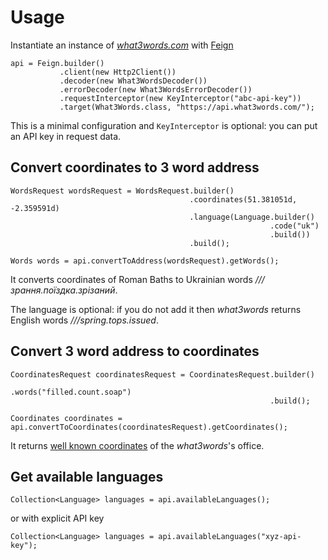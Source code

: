 # Usage

Instantiate an instance of _[what3words.com][]_ with [Feign][feign]

```language-java
api = Feign.builder()
           .client(new Http2Client())
           .decoder(new What3WordsDecoder())
           .errorDecoder(new What3WordsErrorDecoder())
           .requestInterceptor(new KeyInterceptor("abc-api-key"))
           .target(What3Words.class, "https://api.what3words.com/");
```

This is a minimal configuration and `KeyInterceptor` is optional:
you can put an API key in request data.

## Convert coordinates to 3 word address

```language-java
WordsRequest wordsRequest = WordsRequest.builder()
                                        .coordinates(51.381051d, -2.359591d)
                                        .language(Language.builder()
                                                          .code("uk")
                                                          .build())
                                        .build();

Words words = api.convertToAddress(wordsRequest).getWords();
```

It converts coordinates of Roman Baths
to Ukrainian words _///зрання.поїздка.зрізаний_.

The language is optional: if you do not add it
then _what3words_ returns English words _///spring.tops.issued_.

## Convert 3 word address to coordinates

```language-java
CoordinatesRequest coordinatesRequest = CoordinatesRequest.builder()
                                                          .words("filled.count.soap")
                                                          .build();

Coordinates coordinates = api.convertToCoordinates(coordinatesRequest).getCoordinates();
```

It returns [well known coordinates][filled.count.soap] of the _what3words_'s office.

## Get available languages

```language-java
Collection<Language> languages = api.availableLanguages();
```

or with explicit API key

```language-java
Collection<Language> languages = api.availableLanguages("xyz-api-key");
```

[what3words.com]: https://what3words.com/ "It’s the easiest way to find and share exact locations."
[feign]: https://github.com/OpenFeign/feign "Feign makes writing java http clients easier."
[filled.count.soap]: https://twitter.com/what3words/status/1005118966132551681
